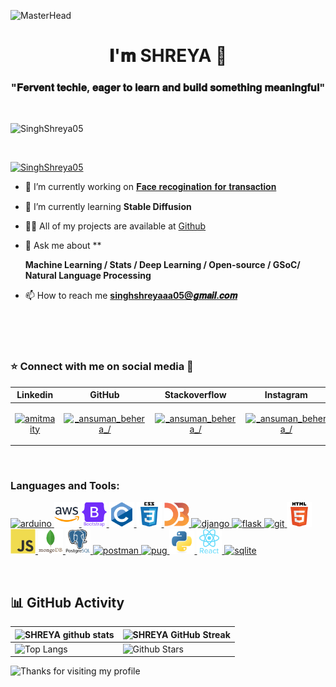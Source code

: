 <!-- ### Hey Folks!!!! <img src="https://media.giphy.com/media/7j2hfyeVcDtf2/giphy.gif" width="50" />
![](https://komarev.com/ghpvc/?username=SinghShreya05&color=green)
<a href="https://discord.gg/FfHjHH9VYc">
  <img align="left" alt="Shreya's Discord" width="22px" src="https://cdn.jsdelivr.net/npm/simple-icons@v3/icons/discord.svg" />
</a>
<a href="https://twitter.com/regulamahila?s=08">
  <img align="left" alt="Shreya Singh | Twitter" width="22px" src="https://cdn.jsdelivr.net/npm/simple-icons@v3/icons/twitter.svg" />
</a>
<a href="https://www.linkedin.com/in/shreya-singh-83b9561a1">
  <img align="left" alt="Shreya's LinkdeIN" width="22px" src="https://cdn.jsdelivr.net/npm/simple-icons@v3/icons/linkedin.svg" />
</a>
<a href="https://www.instagram.com/nottonlyyours/">
  <img align="left" alt="Shreya's Instagram" width="22px" src="https://cdn.jsdelivr.net/npm/simple-icons@v3/icons/instagram.svg" />
</a>

<h3 align="center">Machine Learning | Natural Language Processing | Computer Vision | Deep Learning | Data Science</h3>
<br />

![Shreya's github activity graph](https://activity-graph.herokuapp.com/graph?username=SinghShreya05&theme=dracula)

I'm [Shreya Singh](https://www.linkedin.com/in/shreya-singh-83b9561a1), I love to contribute to Open-Source projects</b> <img src="https://github.com/TheDudeThatCode/TheDudeThatCode/blob/master/Assets/Developer.gif" width="30px"> participates in hackathons, mentor at LGM-SOC21, HackTheMountains, member Women in Coding and DataScience and VicePresident of [Society for Data Science](https://sdsbitmesra.in/teams.html). Beside's programming, I enjoy sharing memes and playing Basketball. 

  <img align="right" alt="GIF" src="https://github.com/abhisheknaiidu/abhisheknaiidu/blob/master/code.gif?raw=true" width="300" height="200" />

<img src="https://media.giphy.com/media/ObNTw8Uzwy6KQ/giphy.gif" width="30px">&nbsp;***Talking about Personal Stuffs***
<p align="left">

- 👨🏽‍💻 I’m currently working on something cool :wink:;
- 🌱 I'm pursuing my undergraduation from BIT Mesra; 
- 💬 Ask me about anything, I am happy to help;
- 📫 How to reach me: [@ShreyaSingh](https://www.linkedin.com/in/shreya-singh-83b9561a1);

<img src="https://media.giphy.com/media/ObNTw8Uzwy6KQ/giphy.gif" width="30px">&nbsp;***Languages & Tools***
<p align="left">
  
  <code> <img height="50" src="https://raw.githubusercontent.com/devicons/devicon/master/icons/c/c-original.svg"> </code>
  <code> <img height="50" src="https://raw.githubusercontent.com/devicons/devicon/master/icons/cplusplus/cplusplus-original.svg"> </code>
  <code><img height="50" src="https://iconape.com/wp-content/files/wd/352572/svg/352572.svg"></code><code> 
  <code> <img height="50" src="https://www.vectorlogo.zone/logos/tensorflow/tensorflow-ar21.svg"> </code>
  <code> <img height="50" src="https://www.vectorlogo.zone/logos/pytorch/pytorch-ar21.svg"> </code>
  <code> <img height="50" src="https://www.vectorlogo.zone/logos/opencv/opencv-ar21.svg"> </code>
  <code><img height="50" src="https://upload.wikimedia.org/wikipedia/commons/thumb/0/05/Scikit_learn_logo_small.svg/390px-Scikit_learn_logo_small.svg.png"></code>
  
  
  <code> <img height="50" src="https://cdn.worldvectorlogo.com/logos/tableau-software.svg"> </code>
  <code> <img height="50" src="https://cdn.iconscout.com/icon/free/png-512/git-1-226092.png"> </code>
  <code> <img height="50" src="https://d1.awsstatic.com/asset-repository/products/amazon-rds/1024px-MySQL.ff87215b43fd7292af172e2a5d9b844217262571.png"> </code>
  <hr>


  ## <img src="https://media.giphy.com/media/VgCDAzcKvsR6OM0uWg/giphy.gif" width="50" />  Contributions: 

<br>
<br />

![Shreya's GitHub stats](https://github-readme-stats.vercel.app/api?username=SinghShreya05&count_private=true&theme=radical) 

  </p>

  <img  src="https://github-readme-streak-stats.herokuapp.com/?user=SinghShreya05&count_private=true&theme=radical" alt="SinghShreya05" >
</p> -->

![MasterHead](https://user-images.githubusercontent.com/74038190/225813708-98b745f2-7d22-48cf-9150-083f1b00d6c9.gif)

<h1 align="center">𝐈'𝐦 SHREYA 🌸 </h1>
<h3 align="center">"𝐅𝐞𝐫𝐯𝐞𝐧𝐭 𝐭𝐞𝐜𝐡𝐢𝐞, 𝐞𝐚𝐠𝐞𝐫 𝐭𝐨 𝐥𝐞𝐚𝐫𝐧 𝐚𝐧𝐝 𝐛𝐮𝐢𝐥𝐝 𝐬𝐨𝐦𝐞𝐭𝐡𝐢𝐧𝐠 𝐦𝐞𝐚𝐧𝐢𝐧𝐠𝐟𝐮𝐥"</h3>
<!-- <br> -->
<!-- <img align="right" alt="Coding" width="400" src="https://user-images.githubusercontent.com/74038190/219923809-b86dc415-a0c2-4a38-bc88-ad6cf06395a8.gif">
<br> -->
<br>

<p align="left"> <img src="https://komarev.com/ghpvc/?username=SinghShreya05&label=Profile%20views&color=0e75b6&style=flat" alt="SinghShreya05" /> </p>

<br>

<p align="left"> <a href="https://github.com/ryo-ma/github-profile-trophy"><img src="https://github-profile-trophy.vercel.app/?username=SinghShreya05" alt="SinghShreya05" /></a> </p>

- 🔭 I’m currently working on [𝐅𝐚𝐜𝐞 𝐫𝐞𝐜𝐨𝐠𝐢𝐧𝐚𝐭𝐢𝐨𝐧 𝐟𝐨𝐫 𝐭𝐫𝐚𝐧𝐬𝐚𝐜𝐭𝐢𝐨𝐧](https://github.com/SinghShreya05/)

- 🌱 I’m currently learning **Stable Diffusion**
<!-- - 👯 I’m looking to collaborate on **𝑭𝒂𝒄𝒆 𝒓𝒆𝒄𝒐𝒈𝒊𝒏𝒂𝒕𝒊𝒐𝒏 𝒇𝒐𝒓 𝒕𝒓𝒂𝒏𝒔𝒂𝒄𝒕𝒊𝒐𝒏 𝒔𝒚𝒔𝒕𝒆m** -->
- 👨‍💻 All of my projects are available at [Github](https://github.com/SinghShreya05)

- 💬 Ask me about **
  
   **Machine Learning / Stats / Deep Learning / Open-source / GSoC/ Natural Language Processing**

- 📫 How to reach me **singhshreyaaa05@𝒈𝒎𝒂𝒊𝒍.𝒄𝒐𝒎**


<br>

<!-- <h2>⚙️ Projects  </h2>

| <h3>Name</h3> | <h3>Github Repo</h3> | <h3>Techstack</h3> | <h3>Live</h3> | <h3>TimeLine</h3> |
|-----------|-----------|-----------|-----------|-----------|
| GitHub Peek - View and Follow | [Code](https://github.com/SinghShreya05) | ```WEB APPLICATION DEVELOPMENT``` ```IOT``` ```ML``` | [Demo-Drive](https://github.com/SinghShreya05) | AUG 22 - SEP 23 |
| VoiceVista -Speech-to-Sign-language-Translator | [Code](https://github.com/SinghShreya05/VoiceVista-voice-to-sign-converter/) | ```EasyGui``` ```PyAudio``` ```Google Speech API``` ```python``` ```NLP``` ``` Sphix``` | [Demo-Drive](https://github.com/SinghShreya05/VoiceVista-voice-to-sign-converter/) | Dec 23 -  Present |
| Jobwave - an online job portal | [Code](https://github.com/SinghShreya05/Jobwave-Online-job-portal) | ```HTML``` ```CSS``` ```Javascript``` ```python``` ```django``` ```sqlite``` | [Demo-Drive](https://github.com/SinghShreya05/Jobwave-Online-job-portal) | Jul 23 - AUG 23 |
| Weather forecast app | [Code](https://github.com/SinghShreya05/Weather-App-with-Python-Django) | ```Machine Learning``` ```Linear Regression``` ```Html,Css,Js``` ```python``` ```djnago``` ```mysql```| [Demo-Drive](https://github.com/SinghShreya05/Weather-App-with-Python-Django) | Jul 23 - AUG 22 |
| Docter -Patient Appointment system | [Code](https://github.com/SinghShreya05/Docter-appointment-application) | ```Html,Css,Js``` ```PYTHON-django ``` ```Google place api``` ```database-sqlite```| [Demo-Drive](https://github.com/SinghShreya05/Docter-appointment-application) | Jan 23 - Mar 23 |
| Telegram Based Home Automation | [Code](https://github.com/SinghShreya05/Telegram-based-home-automation) | ```IOT``` ```Embeded c``` ```Telegram api``` ```Blynk server``` | [Demo-Drive](https://github.com/SinghShreya05/Telegram-based-home-automation) | Oct 22 - Dec 22 |
| Portfolio| [Code](https://github.com/SinghShreya05/portfolio) | ```Html``` ```Css-Bootstrap``` ```js``` ```react``` | [Live](https://kashishsingh.vercel.app/) | Aug22 - SEP 22 |
|Heart Rate Monitoring Using IOT| [Code](https://github.com/SinghShreya05/Heart-Rate-moniter-system-using-iot) | ```ESP8266``` ```ECG-SENSOR``` ```SPo2-sensor``` ```Oled``` ```Blynk server```| [Demo-Drive](https://github.com/SinghShreya05/Heart-Rate-moniter-system-using-iot) | SEP22 - Nov 22 |

-->
<br>

<br>

<!--<h2 align="left">📄 Certificate</h2>

- Qualifier Coding Ninjas- CODEKAZE, Qualifier of Round 2 Global Rank 899 and collage rank 14. [Certificate](https://drive.google.com/file/d/1rEN9BCHKDOVU_bYXwCn3dq0ELSqvoJlh/view)
- Code Gladiators semifinalist,It is coding competition to identify top innovative programmers.
- Knight at Leetcode (1859)[Profile](https://leetcode.com/Kashish_singh_yadav_20/)
- Google ux/ui Design Professional certificate-providing by GOOGLE(COURSERA)[Certificate](https://drive.google.com/file/d/1h9cesxndg05YcxAU5Wxjy_hHEkkXsh9I/view)
- AI Engineering research Certificate , providing by IBM.  [Certificate](https://drive.google.com/file/d/1p8ccVXm9pKy9T1rZie56v9Nk8GV8Gm-W/view)
- ML,Nosql Assessment Passed on Linkedln: Passed in the top 5% among 1.5M participants. 
[Certificate](https://www.linkedin.com/in/kashish-singh-939a10222/)
-->


<h3 align="left">⭐ Connect with me on social media 📲 </h3>


| Linkedin | GitHub | Stackoverflow | Instagram | Twitter | Facebook |
|-----------|-----------|-----------|-----------|-----------|-----------|
| <p align="center"><a href="https://www.linkedin.com/in/shreyasingh05" target="blank"><img align="center" src="https://raw.githubusercontent.com/rahuldkjain/github-profile-readme-generator/master/src/images/icons/Social/linked-in-alt.svg" alt="amitmaity" height="30" width="40" /></a></p> | <p align="center"> <a href="https://github.com/SinghShreya05" target="blank"><img align="center" src="https://raw.githubusercontent.com/rahuldkjain/github-profile-readme-generator/master/src/images/icons/Social/github.svg" alt="_ansuman_behera_/" height="30" width="40" /></a> </p> | <p align="center"><a href="https://stackoverflow.com/users/22652093/kashish-singh" target="blank"><img align="center" src="https://raw.githubusercontent.com/rahuldkjain/github-profile-readme-generator/master/src/images/icons/Social/stack-overflow.svg" alt="_ansuman_behera_/" height="30" width="40" /></a> </p> | <p align="center"><a href="https://www.instagram.com/heyahhshreya/" target="blank"><img align="center" src="https://raw.githubusercontent.com/rahuldkjain/github-profile-readme-generator/master/src/images/icons/Social/instagram.svg" alt="_ansuman_behera_/" height="30" width="40" /></a></p> |<p align="center"> <a href="https://twitter.com/regulamahila" target="blank"><img align="center" src="https://raw.githubusercontent.com/rahuldkjain/github-profile-readme-generator/master/src/images/icons/Social/twitter.svg" alt="_ansuman_behera_/" height="30" width="40" /></a> </p>|<p align="center"> <a href="#" target="blank"><img align="center" src="https://raw.githubusercontent.com/rahuldkjain/github-profile-readme-generator/master/src/images/icons/Social/facebook.svg" alt="_ansuman_behera_/" height="30" width="40" /></a></p> |
   
<br>



<h3 align="left">Languages and Tools:</h3>
<p align="left"> <a href="https://www.arduino.cc/" target="_blank" rel="noreferrer"> <img src="https://cdn.worldvectorlogo.com/logos/arduino-1.svg" alt="arduino" width="40" height="40"/> </a> <a href="https://aws.amazon.com" target="_blank" rel="noreferrer"> <img src="https://raw.githubusercontent.com/devicons/devicon/master/icons/amazonwebservices/amazonwebservices-original-wordmark.svg" alt="aws" width="40" height="40"/> </a> <a href="https://getbootstrap.com" target="_blank" rel="noreferrer"> <img src="https://raw.githubusercontent.com/devicons/devicon/master/icons/bootstrap/bootstrap-plain-wordmark.svg" alt="bootstrap" width="40" height="40"/> </a> <a href="https://www.cprogramming.com/" target="_blank" rel="noreferrer"> <img src="https://raw.githubusercontent.com/devicons/devicon/master/icons/c/c-original.svg" alt="c" width="40" height="40"/> </a> <a href="https://www.w3schools.com/css/" target="_blank" rel="noreferrer"> <img src="https://raw.githubusercontent.com/devicons/devicon/master/icons/css3/css3-original-wordmark.svg" alt="css3" width="40" height="40"/> </a> <a href="https://d3js.org/" target="_blank" rel="noreferrer"> <img src="https://raw.githubusercontent.com/devicons/devicon/master/icons/d3js/d3js-original.svg" alt="d3js" width="40" height="40"/> </a> <a href="https://www.djangoproject.com/" target="_blank" rel="noreferrer"> <img src="https://cdn.worldvectorlogo.com/logos/django.svg" alt="django" width="40" height="40"/> </a>  <a href="https://flask.palletsprojects.com/" target="_blank" rel="noreferrer"> <img src="https://www.vectorlogo.zone/logos/pocoo_flask/pocoo_flask-icon.svg" alt="flask" width="40" height="40"/> </a>  <a href="https://git-scm.com/" target="_blank" rel="noreferrer"> <img src="https://www.vectorlogo.zone/logos/git-scm/git-scm-icon.svg" alt="git" width="40" height="40"/> </a> <a href="https://www.w3.org/html/" target="_blank" rel="noreferrer"> <img src="https://raw.githubusercontent.com/devicons/devicon/master/icons/html5/html5-original-wordmark.svg" alt="html5" width="40" height="40"/> </a> <a href="https://developer.mozilla.org/en-US/docs/Web/JavaScript" target="_blank" rel="noreferrer"> <img src="https://raw.githubusercontent.com/devicons/devicon/master/icons/javascript/javascript-original.svg" alt="javascript" width="40" height="40"/> </a> <a href="https://www.mongodb.com/" target="_blank" rel="noreferrer"> <img src="https://raw.githubusercontent.com/devicons/devicon/master/icons/mongodb/mongodb-original-wordmark.svg" alt="mongodb" width="40" height="40"/> </a> <a href="https://www.postgresql.org" target="_blank" rel="noreferrer"> <img src="https://raw.githubusercontent.com/devicons/devicon/master/icons/postgresql/postgresql-original-wordmark.svg" alt="postgresql" width="40" height="40"/> </a> <a href="https://postman.com" target="_blank" rel="noreferrer"> <img src="https://www.vectorlogo.zone/logos/getpostman/getpostman-icon.svg" alt="postman" width="40" height="40"/> </a> <a href="https://pugjs.org" target="_blank" rel="noreferrer"> <img src="https://cdn.worldvectorlogo.com/logos/pug.svg" alt="pug" width="40" height="40"/> </a> <a href="https://www.python.org" target="_blank" rel="noreferrer"> <img src="https://raw.githubusercontent.com/devicons/devicon/master/icons/python/python-original.svg" alt="python" width="40" height="40"/> </a> <a href="https://reactjs.org/" target="_blank" rel="noreferrer"> <img src="https://raw.githubusercontent.com/devicons/devicon/master/icons/react/react-original-wordmark.svg" alt="react" width="40" height="40"/> </a> <a href="https://www.sqlite.org/" target="_blank" rel="noreferrer"> <img src="https://www.vectorlogo.zone/logos/sqlite/sqlite-icon.svg" alt="sqlite" width="40" height="40"/> </a> </p>
<br>

## 📊 GitHub Activity
| ![SHREYA github stats](https://github-readme-stats.vercel.app/api?username=SinghShreya05&show_icons=true&theme=radical) | ![SHREYA GitHub Streak](https://github-readme-streak-stats.herokuapp.com/?user=SinghShreya05&theme=radical)                                                                                                           |
| --------------------------------------------------------------------------------------------------------------------------------- | ----------------------------------------------------------------------------------------------------------------------------------------------------------------------------------------------------------------- |
| ![Top Langs](https://github-readme-stats.vercel.app/api/top-langs/?username=SinghShreya05&langs_count=8&theme=radical&layout=compact) | ![Github Stars](https://github-readme-stats.vercel.app/api?username=SinghShreya05&show_icons=true&locale=en&count_private=true&hide_rank=true&custom_title=My%20GitHub%20Stats&disable_animations=true&theme=radical) |

<img height="120" alt="Thanks for visiting my profile" width="100%" src="https://github.com/dibyendu415/dibyendu415/blob/master/marquee.svg" />

